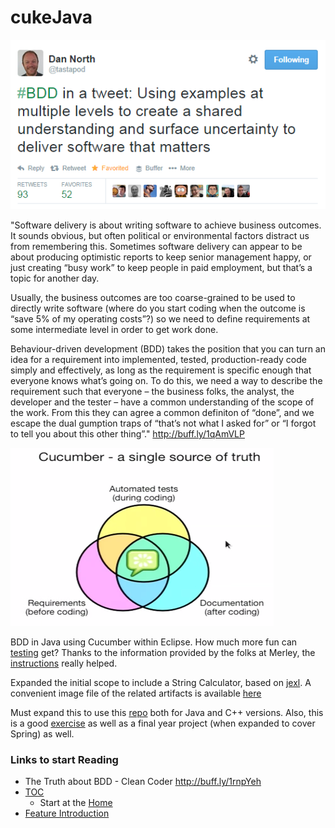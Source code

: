 cukeJava
========
![Image](helloworld/img/BDDTweet.PNG?raw=true)

"Software delivery is about writing software to achieve business outcomes. It sounds obvious, but often political or environmental factors distract us from remembering this. Sometimes software delivery can appear to be about producing optimistic reports to keep senior management happy, or just creating “busy work” to keep people in paid employment, but that’s a topic for another day.

Usually, the business outcomes are too coarse-grained to be used to directly write software (where do you start coding when the outcome is “save 5% of my operating costs”?) so we need to define requirements at some intermediate level in order to get work done.

Behaviour-driven development (BDD) takes the position that you can turn an idea for a requirement into implemented, tested, production-ready code simply and effectively, as long as the requirement is specific enough that everyone knows what’s going on. To do this, we need a way to describe the requirement such that everyone – the business folks, the analyst, the developer and the tester – have a common understanding of the scope of the work. From this they can agree a common definiton of “done”, and we escape the dual gumption traps of “that’s not what I asked for” or “I forgot to tell you about this other thing”."  http://buff.ly/1qAmVLP

![Image](helloworld/img/Cucumber%20capture.PNG?raw=true)

BDD in Java using Cucumber within Eclipse. How much more fun can [testing][cukedoc] get? Thanks to the information provided by the folks at Merley, the [instructions][guide] really helped.

Expanded the initial scope to include a String Calculator, based on [jexl][jexl_video]. A convenient image file of the related artifacts is available [here](helloworld/img/CalculatorCapture.PNG)

Must expand this to use this [repo](https://github.com/uklimaschewski/EvalEx.git) both for Java and C++ versions.
Also, this is a good [exercise][grails-spring-cucumber-BDD] as well as a final year project (when expanded to cover Spring) as well.

### Links to start Reading
- The Truth about BDD - Clean Coder http://buff.ly/1rnpYeh
- [TOC][TOC]
  - Start at the [Home](https://github.com/cucumber/cucumber/wiki)
- [Feature Introduction][Feature]

[guide]: http://www.merleysoftware.co.uk/uploads/1/7/4/3/17436105/eclipse_maven_cucumber_setup.doc
[jexl_video]: http://buff.ly/1vaqJJc
[cukedoc]: https://github.com/cucumber/cucumber/wiki/Cucumber-Backgrounder#or-how-i-learned-to-stop-worrying-and-love-testing-start-behaving 
[TOC]: https://github.com/cucumber/cucumber/wiki/A-Table-Of-Content
[Feature]: https://github.com/cucumber/cucumber/wiki/Feature-Introduction
[grails-spring-cucumber-BDD]: https://www.youtube.com/watch?v=tezwRwdb2vE  "BDD Cucumber JVM Groovy Spring"

